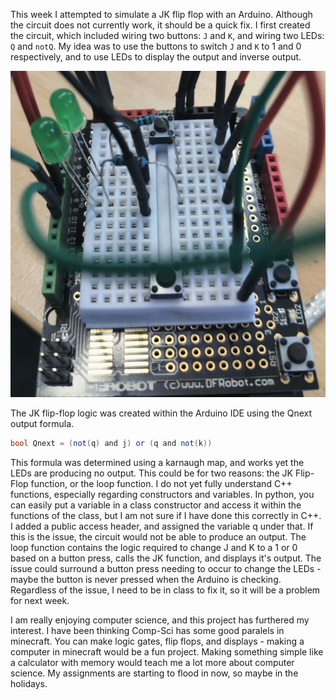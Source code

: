 
This week I attempted to simulate a JK flip flop with an Arduino. Although the circuit does not currently work, it should be a quick fix. I first created the circuit, which included wiring two buttons: `J` and `K`, and wiring two LEDs: `Q` and `notQ`. My idea was to use the buttons to switch `J` and `K` to 1 and 0 respectively, and to use LEDs to display the output and inverse output.

![Circuit](/assets/Arduino-JK-Flip-Flop/Circuit.jpg)

The JK flip-flop logic was created within the Arduino IDE using the Qnext output formula.

```c#
bool Qnext = (not(q) and j) or (q and not(k))
```

This formula was determined using a karnaugh map, and works yet the LEDs are producing no output. This could be for two reasons: the JK Flip-Flop function, or the loop function. I do not yet fully understand C++ functions, especially regarding constructors and variables. In python, you can easily put a variable in a class constructor and access it within the functions of the class, but I am not sure if I have done this correctly in C++. I added a public access header, and assigned the variable q under that. If this is the issue, the circuit would not be able to produce an output. The loop function contains the logic required to change J and K to a 1 or 0 based on a button press, calls the JK function, and displays it's output. The issue could surround a button press needing to occur to change the LEDs - maybe the button is never pressed when the Arduino is checking. Regardless of the issue, I need to be in class to fix it, so it will be a problem for next week. 

I am really enjoying computer science, and this project has furthered my interest. I have been thinking Comp-Sci has some good paralels in minecraft. You can make logic gates, flip flops, and displays - making a computer in minecraft would be a fun project. Making something simple like a calculator with memory would teach me a lot more about computer science. My assignments are starting to flood in now, so maybe in the holidays. 
